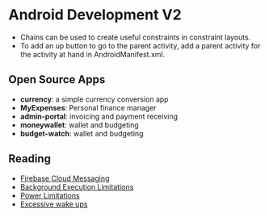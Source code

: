 # Android Development V2

* Chains can be used to create useful constraints in constraint layouts.
* To add an up button to go to the parent activity, add a parent activity for the activity at hand in AndroidManifest.xml.

## Open Source Apps

* **currency**: a simple currency conversion app
* **MyExpenses**: Personal finance manager
* **admin-portal**: invoicing and payment receiving
* **moneywallet**: wallet and budgeting
* **budget-watch**: wallet and budgeting

## Reading

* [Firebase Cloud Messaging](https://firebase.google.com/docs/cloud-messaging)
* [Background Execution Limitations](https://developer.android.com/about/versions/oreo/background#services)
* [Power Limitations](https://developer.android.com/topic/performance/power/power-details)
* [Excessive wake ups](https://developer.android.com/topic/performance/vitals/wakeup)
